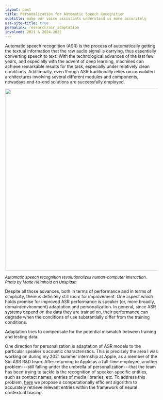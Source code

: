 ```yaml
---
layout: post
title: Personalization for Automatic Speech Recognition
subtitle: make our voice assistants understand us more accurately
use-site-title: true
permalink: research/asr_adaptation
involved: 2021 & 2024-2025
---
```


Automatic speech recognition (ASR) is the process of automatically getting the textual information that the raw audio signal is carrying, thus essentially converting speech to text. With the technological advances of the last few years, and especially with the advent of deep learning, machines can achieve remarkable results for the task, especially under relatively clean conditions. Additionally, even though ASR traditionally relies on convoluted architectures involving several different modules and components,
nowadays end-to-end solutions are successfully employed.

<p align="center">
  <img src="/img/malte_helmhold_unsplash.jpg" width="600">  
</p>
<em><font size="-1">
Automatic speech recognition revolutionalizes human-computer interaction.  <br>
Photo by Malte Helmhold on Unsplash.
</font></em>

Despite all those advances, both in terms of performance and in terms of simplicity, there is definitely still room for improvement. 
One aspect which holds promise for improved ASR performance is speaker (or, more broadly, domain/environment) adaptation and personalization. 
In general, since ASR systems depend on the data they are trained on, their performance can degrade when the conditions of use substantially differ from the training conditions. 
<!-- By the term adaptation we refer to the process of adjusting an already trained model to fit new, probably unseen, evaluation conditions.--> 
Adaptation tries to compensate for the potential mismatch between training and testing data. 

<!-- Even though there has been a considerable amount of research on the topic of speaker (or accent/domain) adaptation for traditional ASR systems yielding significant performance improvements, this is still a relatively under-explored topic in the context of end-to-end ASR.-->
One direction for personalization is adaptation of ASR models to the particular speaker's acoustic characteristics. 
This is precisely the area I was working on during my 2021 summer internship at Apple, as a member of the Siri ASR R&D team. <!--mentored by Dr. Ruchir Travadi and supervised by Dr. Arnab Ghoshal.--> 
After returning to Apple as a full-time employee, another problem---still falling under the umbrella of personalization---that the team has been trying to tackle is the recognition of speaker-specific entities, such as contact names, entries of media libraries, etc. 
To address this problem, [here](https://arxiv.org/pdf/2411.00664) we propose a computationally efficient algorithm to accurately retrieve relevant entries within the framework of neural contextual biasing. 

<!--Siri is the intelligent voice assistant that offers an easier and more naturalistic way to get things done on Apple devices. 
Being able to successfully adapt the ASR mechanism behind Siri would have a tremendous impact on the user experience, 
since Apple users expect their smart assistant to recognize their speech fast and accurately within their specific environment and using their own voice and accent.-->

<!-- last updated: 2025-04-18-->

